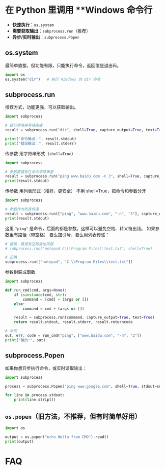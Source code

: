 # 在 Python 里调用 **Windows 命令行
- **快速执行**：`os.system`    
- **需要获取输出**：`subprocess.run`（推荐）    
- **异步/实时输出**：`subprocess.Popen`
## os.system

最简单直接，但功能有限，只能执行命令，返回值是退出码。
```python
import os
os.system("dir")   # 执行 Windows 的 dir 命令
```
## subprocess.run
推荐方式，功能更强，可以获取输出。
```python
import subprocess

# 运行命令并等待完成
result = subprocess.run("dir", shell=True, capture_output=True, text=True)

print("命令输出：", result.stdout)
print("错误输出：", result.stderr)
```
传参数 用字符串形式（`shell=True`）
```python
import subprocess

# 参数直接写在命令字符串里
result = subprocess.run("ping www.baidu.com -n 3", shell=True, capture_output=True, text=True)
print(result.stdout)
```
传参数 用列表形式（推荐，更安全）
不用 shell=True，把命令和参数分开
```python
import subprocess

# 参数作为列表传递
result = subprocess.run(["ping", "www.baidu.com", "-n", "3"], capture_output=True, text=True)
print(result.stdout)
```
这里 `"ping"` 是命令，后面的都是参数。这样可以避免空格、转义符出错。
如果参数里有路径（带空格）
要么加引号，要么用列表传递：
```python
# 错误：路径有空格会出问题
# subprocess.run("notepad C:\\Program Files\\test.txt", shell=True)

# 正确
subprocess.run(["notepad", "C:\\Program Files\\test.txt"])
```
参数封装成函数
```python
import subprocess

def run_cmd(cmd, args=None):
    if isinstance(cmd, str):
        command = [cmd] + (args or [])
    else:
        command = cmd + (args or [])

    result = subprocess.run(command, capture_output=True, text=True)
    return result.stdout, result.stderr, result.returncode

# 示例
out, err, code = run_cmd("ping", ["www.baidu.com", "-n", "2"])
print("输出:", out)
```
## subprocess.Popen
如果你想异步执行命令，或实时读取输出：
```python
import subprocess

process = subprocess.Popen("ping www.google.com", shell=True, stdout=subprocess.PIPE, stderr=subprocess.PIPE, text=True)

for line in process.stdout:
    print(line.strip())
```
## `os.popen`（旧方法，不推荐，但有时简单好用）
```python
import os

output = os.popen("echo Hello from CMD").read()
print(output)
```
# FAQ
